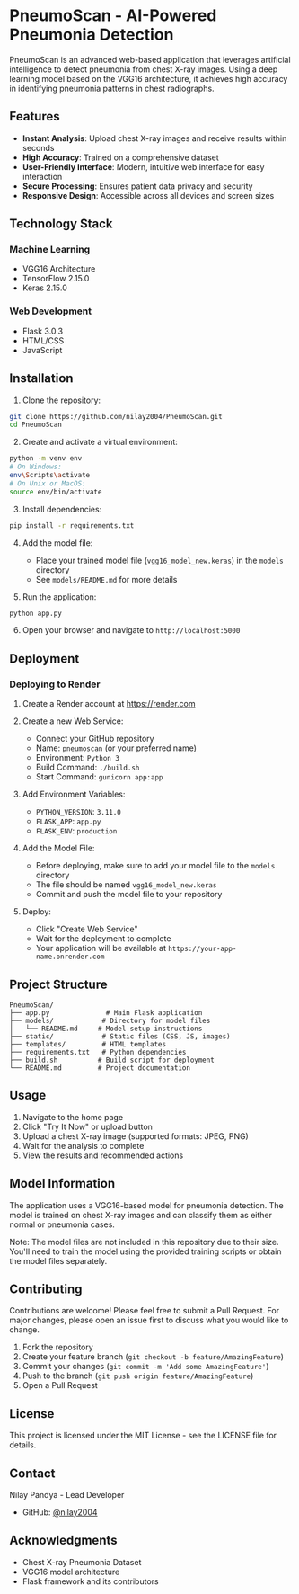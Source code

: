# PneumoScan - AI-Powered Pneumonia Detection

PneumoScan is an advanced web-based application that leverages artificial intelligence to detect pneumonia from chest X-ray images. Using a deep learning model based on the VGG16 architecture, it achieves high accuracy in identifying pneumonia patterns in chest radiographs.

## Features

- **Instant Analysis**: Upload chest X-ray images and receive results within seconds
- **High Accuracy**: Trained on a comprehensive dataset
- **User-Friendly Interface**: Modern, intuitive web interface for easy interaction
- **Secure Processing**: Ensures patient data privacy and security
- **Responsive Design**: Accessible across all devices and screen sizes

## Technology Stack

### Machine Learning
- VGG16 Architecture
- TensorFlow 2.15.0
- Keras 2.15.0

### Web Development
- Flask 3.0.3
- HTML/CSS
- JavaScript

## Installation

1. Clone the repository:
```bash
git clone https://github.com/nilay2004/PneumoScan.git
cd PneumoScan
```

2. Create and activate a virtual environment:
```bash
python -m venv env
# On Windows:
env\Scripts\activate
# On Unix or MacOS:
source env/bin/activate
```

3. Install dependencies:
```bash
pip install -r requirements.txt
```

4. Add the model file:
   - Place your trained model file (`vgg16_model_new.keras`) in the `models` directory
   - See `models/README.md` for more details

5. Run the application:
```bash
python app.py
```

6. Open your browser and navigate to `http://localhost:5000`

## Deployment

### Deploying to Render

1. Create a Render account at https://render.com

2. Create a new Web Service:
   - Connect your GitHub repository
   - Name: `pneumoscan` (or your preferred name)
   - Environment: `Python 3`
   - Build Command: `./build.sh`
   - Start Command: `gunicorn app:app`

3. Add Environment Variables:
   - `PYTHON_VERSION`: `3.11.0`
   - `FLASK_APP`: `app.py`
   - `FLASK_ENV`: `production`

4. Add the Model File:
   - Before deploying, make sure to add your model file to the `models` directory
   - The file should be named `vgg16_model_new.keras`
   - Commit and push the model file to your repository

5. Deploy:
   - Click "Create Web Service"
   - Wait for the deployment to complete
   - Your application will be available at `https://your-app-name.onrender.com`

## Project Structure

```
PneumoScan/
├── app.py              # Main Flask application
├── models/            # Directory for model files
│   └── README.md     # Model setup instructions
├── static/            # Static files (CSS, JS, images)
├── templates/         # HTML templates
├── requirements.txt   # Python dependencies
├── build.sh          # Build script for deployment
└── README.md         # Project documentation
```

## Usage

1. Navigate to the home page
2. Click "Try It Now" or upload button
3. Upload a chest X-ray image (supported formats: JPEG, PNG)
4. Wait for the analysis to complete
5. View the results and recommended actions

## Model Information

The application uses a VGG16-based model for pneumonia detection. The model is trained on chest X-ray images and can classify them as either normal or pneumonia cases.

Note: The model files are not included in this repository due to their size. You'll need to train the model using the provided training scripts or obtain the model files separately.

## Contributing

Contributions are welcome! Please feel free to submit a Pull Request. For major changes, please open an issue first to discuss what you would like to change.

1. Fork the repository
2. Create your feature branch (`git checkout -b feature/AmazingFeature`)
3. Commit your changes (`git commit -m 'Add some AmazingFeature'`)
4. Push to the branch (`git push origin feature/AmazingFeature`)
5. Open a Pull Request

## License

This project is licensed under the MIT License - see the LICENSE file for details.

## Contact

Nilay Pandya - Lead Developer
- GitHub: [@nilay2004](https://github.com/nilay2004)

## Acknowledgments

- Chest X-ray Pneumonia Dataset
- VGG16 model architecture
- Flask framework and its contributors 